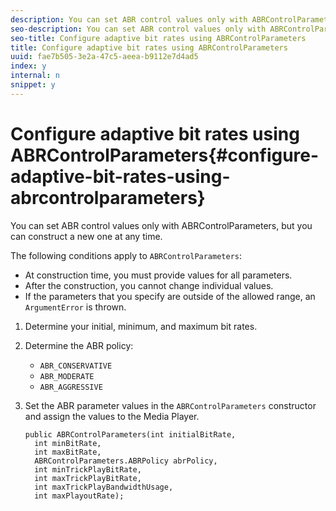 ```yaml
---
description: You can set ABR control values only with ABRControlParameters, but you can construct a new one at any time.
seo-description: You can set ABR control values only with ABRControlParameters, but you can construct a new one at any time.
seo-title: Configure adaptive bit rates using ABRControlParameters
title: Configure adaptive bit rates using ABRControlParameters
uuid: fae7b505-3e2a-47c5-aeea-b9112e7d4ad5
index: y
internal: n
snippet: y
---
```


# Configure adaptive bit rates using ABRControlParameters{#configure-adaptive-bit-rates-using-abrcontrolparameters}

You can set ABR control values only with ABRControlParameters, but you can construct a new one at any time.

 The following conditions apply to `ABRControlParameters`:

* At construction time, you must provide values for all parameters. 
* After the construction, you cannot change individual values. 
* If the parameters that you specify are outside of the allowed range, an `ArgumentError` is thrown.

1. Determine your initial, minimum, and maximum bit rates.
1. Determine the ABR policy:

    * `ABR_CONSERVATIVE` 
    * `ABR_MODERATE` 
    * `ABR_AGGRESSIVE`

1. Set the ABR parameter values in the `ABRControlParameters` constructor and assign the values to the Media Player.

   ```
   public ABRControlParameters(int initialBitRate, 
     int minBitRate, 
     int maxBitRate, 
     ABRControlParameters.ABRPolicy abrPolicy, 
     int minTrickPlayBitRate, 
     int maxTrickPlayBitRate, 
     int maxTrickPlayBandwidthUsage, 
     int maxPlayoutRate);
   ```

